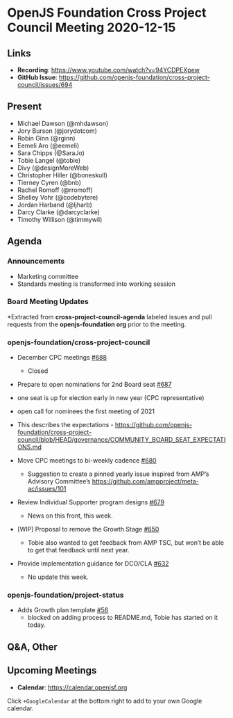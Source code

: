 # OpenJS Foundation Cross Project Council Meeting 2020-12-15

## Links

* **Recording**: https://www.youtube.com/watch?v=94YCDPEXpew
* **GitHub Issue**: https://github.com/openjs-foundation/cross-project-council/issues/694

## Present

* Michael Dawson (@mhdawson)
* Jory Burson (@jorydotcom)
* Robin Ginn (@rginn)
* Eemeli Aro (@eemeli)
* Sara Chipps (@SaraJo)
* Tobie Langel (@tobie)
* Divy (@designMoreWeb)
* Christopher Hiller (@boneskull)
* Tierney Cyren  (@bnb)
* Rachel Romoff (@rromoff)
* Shelley Vohr (@codebytere)
* Jordan Harband (@ljharb)
* Darcy Clarke (@darcyclarke)
* Timothy Willison (@timmywil)

## Agenda

### Announcements
* Marketing committee
* Standards meeting is transformed into working session

### Board Meeting Updates
 
*Extracted from **cross-project-council-agenda** labeled issues and pull requests from the **openjs-foundation org** prior to the meeting.

### openjs-foundation/cross-project-council

* December CPC meetings [#688](https://github.com/openjs-foundation/cross-project-council/issues/688)
  * Closed

* Prepare to open nominations for 2nd Board seat [#687](https://github.com/openjs-foundation/cross-project-council/issues/687)
 * one seat is up for election early in new year (CPC representative)
 * open call for nominees the first meeting of 2021
 * This describes the expectations - https://github.com/openjs-foundation/cross-project-council/blob/HEAD/governance/COMMUNITY_BOARD_SEAT_EXPECTATIONS.md

* Move CPC meetings to bi-weekly cadence [#680](https://github.com/openjs-foundation/cross-project-council/issues/680)
  * Suggestion to create a pinned yearly issue inspired from AMP’s Advisory Committee’s https://github.com/ampproject/meta-ac/issues/101

* Review Individual Supporter program designs [#679](https://github.com/openjs-foundation/cross-project-council/issues/679)
  * News on this front, this week.

* \[WIP\] Proposal to remove the Growth Stage [#650](https://github.com/openjs-foundation/cross-project-council/pull/650)
  * Tobie also wanted to get feedback from AMP TSC, but won’t be able to get that feedback
     until next year.

* Provide implementation guidance for DCO/CLA [#632](https://github.com/openjs-foundation/cross-project-council/issues/632)
  * No update this week.

### openjs-foundation/project-status

* Adds Growth plan template [#56](https://github.com/openjs-foundation/project-status/pull/56)
  * blocked on adding process to README.md, Tobie has started on it today.

## Q&A, Other

## Upcoming Meetings

* **Calendar**: https://calendar.openjsf.org

Click `+GoogleCalendar` at the bottom right to add to your own Google calendar.
